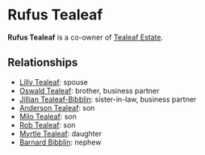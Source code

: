 # Rufus Tealeaf

**Rufus Tealeaf** is a co-owner of [Tealeaf Estate](../tealeaf-estate.md).

## Relationships

- [Lilly Tealeaf](lilly-tealeaf.md): spouse
- [Oswald Tealeaf](oswald-tealeaf.md): brother, business partner
- [Jillian Tealeaf-Bibblin](jillian-tealeaf-bibblin.md): sister-in-law, business partner
- [Anderson Tealeaf](anderson-tealeaf.md): son
- [Milo Tealeaf](milo-tealeaf.md): son
- [Rob Tealeaf](../gilded-purse/members/rob-tealeaf.md): son
- [Myrtle Tealeaf](myrtle-tealeaf.md): daughter
- [Barnard Bibblin](barnard-bibblin.md): nephew
